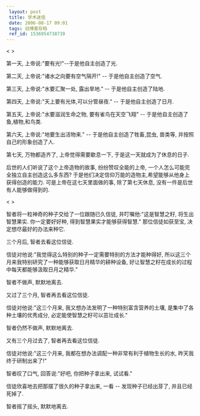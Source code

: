 ```yaml
---
 layout: post
 title: 学术迷信
 date: 2006-08-17 09:01
 tags: 旧博客存档
 ref_id: 1536954738739
---
```

< >



第一天, 上帝说:"要有光!"--于是他自主创造了光.

第二天, 上帝说:"诸水之向要有空气隔开!" -- 于是他自主创造了空气.

第三天, 上帝说:"水要汇聚一处, 露出旱地." -- 于是他自主创造了陆地.

第四天, 上帝说:"天上要有光体,可以分管昼夜." -- 于是他自主创造了日月.

第五天, 上帝说:"水要滋润生命之物, 要有雀鸟在天空飞翔" -- 于是他自主创造了鱼,植物,和鸟类.

第六天, 上帝说:"地要生出活物来." -- 于是他自主创造了牲畜,昆虫, 兽类等, 并按照自己的形象创造了人.

第七天, 万物都造齐了, 上帝觉得需要歇息一下, 于是这一天就成为了休息的日子.



后世的人们听说了这个上帝造物的故事, 纷纷赞叹全能的上帝, 一个人怎么可能完全独立自主创造这么多东西?
于是他们决定信仰万能的造物主,希望能够从他身上获得创造的能力. 可是上帝在这七天里面做的事, 除了第七天休息, 没有一件是后世有人能够做得到的.



< >



智者将一粒神奇的种子交给了一位跟随已久信徒, 并叮嘱他:"这是智慧之籽, 将生出智慧果实. 你一定要好好种, 得到智慧果实才能够获得智慧."
那位信徒如获至宝, 决定想尽最好的办法来种它.



三个月后, 智者去看这位信徒.

信徒对他说:"我觉得这么特别的种子一定需要特别的方法才能种得好, 所以这三个月来我特别研究了一种能够获取日月精华的耕种设备,
好让智慧之籽在成长的过程中每天都能够汲取日月之精华."

智者不做声, 默默地离去.



又过了三个月, 智者再去看这位信徒.

信徒对他说:"这三个月来, 我又想办法发明了一种特别富含营养的土壤, 是集中了各种土壤的优秀成分, 必定能使智慧之籽可以茁壮成长."

智者仍然不做声, 默默地离去.



又有三个月过去了, 智者再去看这位信徒.

信徒对他说:"这三个月来, 我都在想办法调配一种非常有利于植物生长的水, 昨天我终于研制出来了!"

智者叹了口气, 回答说:"好吧, 你把种子拿出来, 试试看."

信徒欣喜地去把那摆了很久的种子拿出来, 一看 -- 发现种子已经出芽了, 并且已经死掉了.



智者摇了摇头, 默默地离去.

